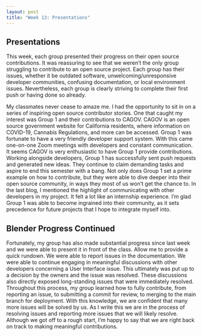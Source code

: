 ```yaml
---
layout: post
title: "Week 13: Presentations"
---
```


## Presentations

This week, each group presented their progress on their open source contributions. It was reassuring to see that we weren’t the only group struggling to contribute to an open source project. Each group has their issues, whether it be outdated software, unwelcoming/unresponsive developer communities, confusing documentation, or local environment issues. Nevertheless, each group is clearly striving to complete their first push or having done so already.

My classmates never cease to amaze me. I had the opportunity to sit in on a series of inspiring open source contributor stories. One that caught my interest was Group 1 and their contributions to CAGOV. CAGOV is an open source government website for California residents, where information on COVID-19, Cannabis Regulations, and more can be accessed. Group 1 was fortunate to have a very friendly developer support system. With this came one-on-one Zoom meetings with developers and constant communication. It seems CAGOV is very enthusiastic to have Group 1 provide contributions. Working alongside developers, Group 1 has successfully sent push requests and generated new ideas. They continue to claim demanding tasks and aspire to end this semester with a bang. Not only does Group 1 set a prime example on how to contribute, but they were able to dive deeper into their open source community, in ways they most of us won’t get the chance to. In the last blog, I mentioned the highlight of communicating with other developers in my project. It felt a lot like an internship experience. I’m glad Group 1 was able to become ingrained into their community, as it sets precedence for future projects that I hope to integrate myself into.

## Blender Progress Continued

Fortunately, my group has also made substantial progress since last week and we were able to present it in front of the class. Allow me to provide a quick rundown. We were able to report issues in the documentation. We were able to continue engaging in meaningful discussions with other developers concerning a User Interface issue. This ultimately was put up to a decision by the owners and the issue was resolved. These discussions also directly exposed long-standing issues that were immediately resolved. Throughout this process, my group learned how to fully contribute, from reporting an issue, to submitting a commit for review, to merging to the main branch for deployment. With this knowledge, we are confident that many more issues will be solved by us. As I write this we are in the process of resolving issues and reporting more issues that we will likely resolve. Although we got off to a rough start, I’m happy to say that we are right back on track to making meaningful contributions.
